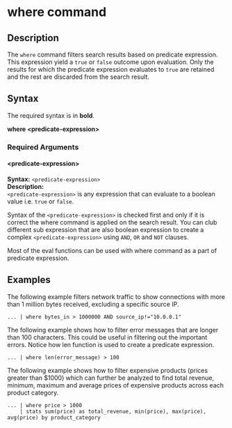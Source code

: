 # where command

## Description

The `where` command filters search results based on predicate expression. This expression yield a `true` or `false` outcome upon evaluation. Only the results for which the predicate expression evaluates to `true` are retained and the rest are discarded from the search result.

## Syntax

The required syntax is in **bold**.

**where \<predicate-expression\>**


### Required Arguments

#### \<predicate-expression\>

**Syntax:** `<predicate-expression>`\
**Description:** \
`<predicate-expression>` is any expression that can evaluate to a boolean value i.e. `true` or `false`.

Syntax of the `<predicate-expression>` is checked first and only if it is correct the where command is applied on the search result.
You can club different sub expression that are also boolean expression to create a complex `<predicate-expression>` using `AND`, `OR` and `NOT` clauses.
<!-- TODO link to the eval function page -->
Most of the eval functions can be used with where command as a part of predicate expression.


## Examples

The following example filters network traffic to show connections with more than 1 million bytes received, excluding a specific source IP.
```
... | where bytes_in > 1000000 AND source_ip!="10.0.0.1"
```

The following example shows how to filter error messages that are longer than 100 characters. This could be useful in filtering out the important errors. Notice how len function is used to create a predicate expression.
```
... | where len(error_message) > 100
```

The following example shows how to filter expensive products (prices greater than $1000) which can further be analyzed to find total revenue, minimum, maximum and average prices of expensive products across each product category.

```
... | where price > 1000 
    | stats sum(price) as total_revenue, min(price), max(price), avg(price) by product_category
```
